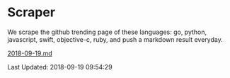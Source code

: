 # Scraper

We scrape the github trending page of these languages: go, python, javascript, swift, objective-c, ruby, and push a markdown result everyday.

[2018-09-19.md](https://github.com/henson/Scraper/blob/master/2018-09-19.md)

Last Updated: 2018-09-19 09:54:29